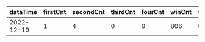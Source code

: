|dataTime|firstCnt|secondCnt|thirdCnt|fourCnt|winCnt|vrate|wrate|
|-|-|-|-|-|-|-|-|
|2022-12-19|1|4|0|0|806|0%|0%|